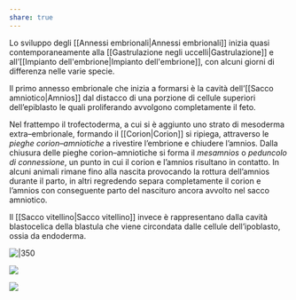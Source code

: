 ```yaml
---
share: true
---
```

Lo sviluppo degli [[Annessi embrionali|Annessi embrionali]] inizia quasi contemporaneamente alla [[Gastrulazione negli uccelli|Gastrulazione]] e all’[[Impianto dell'embrione|Impianto dell'embrione]], con alcuni giorni di differenza nelle varie specie.

Il primo annesso embrionale che inizia a formarsi è la cavità dell’[[Sacco amniotico|Amnios]] dal distacco di una porzione di cellule superiori dell’epiblasto le quali proliferando avvolgono completamente il feto.

Nel frattempo il trofectoderma, a cui si è aggiunto uno strato di mesoderma extra–embrionale, formando il [[Corion|Corion]] si ripiega, attraverso le *pieghe corion–amniotiche* a rivestire l’embrione e chiudere l’amnios.
Dalla chiusura delle pieghe corion–amniotiche si forma il *mesamnios* o *peduncolo di connessione*, un punto in cui il corion e l’amnios risultano in contatto.
In alcuni animali rimane fino alla nascita provocando la rottura dell’amnios durante il parto, in altri regredendo separa completamente il corion e l’amnios con conseguente parto del nascituro ancora avvolto nel sacco amniotico.

Il [[Sacco vitellino|Sacco vitellino]] invece è rappresentano dalla cavità blastocelica della blastula che viene circondata dalle cellule dell’ipoblasto, ossia da endoderma.

![|350](12014397169328e0e6a83374e60f04bd_MD5%201.png) 

![](e4129d465320959741bee74388235123_MD5%201.png)



![](05d4ee6ccbd39da191f5af1caa1e32b4_MD5%201.png)